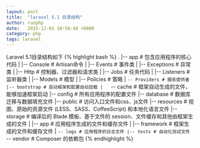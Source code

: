 ```yaml
---
layout: post
title:  "laravel 5.1 目录结构"
author: runphp
date:   2015-12-01 10:56:48 +0800
category: php
tags: laravel
---
```

Laravel 5.1目录结构如下
{% highlight bash %}
.
|-- app # 包含应用程序的核心代码
|   |-- Console # Artisan命令
|   |-- Events # 事件类
|   |-- Exceptions # 异常类
|   |-- Http # 控制器、过滤器和请求类
|   |-- Jobs # 任务代码
|   |-- Listeners #监听器类
|   |-- Models # 模型
|   |-- Policies # 策略
|   `-- Providers # 服务提供者
|-- bootstrap # 启动框架和配置自动加载
|   `-- cache # 框架自动生成的文件，能够加速框架启动
|-- config # 所有应用程序的配置文件
|-- database # 数据库迁移与数据填充文件
|-- public # 访问入口文件和css、js文件
|-- resources # 视图、原始的资源文件 (LESS、SASS、CoffeeScript) 和本地化语言文件
|-- storage # 编译后的 Blade 模板、基于文件的 session、文件缓存和其他由框架生成的文件
|   |-- app # 应用程序生成的文件和缓存文件
|   |-- framework # 框架生成的文件和缓存文件
|   `-- logs # 应用程序的日志文件
|-- tests # 自动化测试文件
`-- vendor # Composer 的依赖包
{% endhighlight %}

